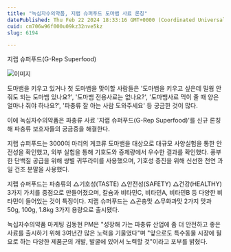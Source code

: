 ```yaml
---
title: "녹십자수의약품, 지랩 슈퍼푸드 도마뱀 사료 론칭"
datePublished: Thu Feb 22 2024 18:33:16 GMT+0000 (Coordinated Universal Time)
cuid: cm706w96f000u09kz32nve5kz
slug: 6194

---
```



지랩 슈퍼푸드(G-Rep Superfood)

![이미지](https://cdn.hashnode.com/res/hashnode/image/upload/v1739260667613/da716cc6-a360-4374-8c3d-3770a331b34b.jpeg)

도마뱀을 키우고 있거나 첫 도마뱀을 맞이할 사람들은 '도마뱀을 키우고 싶은데 밀웜 안 줘도 되는 도마뱀 있나요?', '도마뱀 전용사료는 없나요?', '도마뱀사료 먹이 줄 때 양은 얼마나 줘야 하나요?', '파충류 잘 아는 사람 도와주세요' 등 궁금한 것이 많다.

이에 녹십자수의약품은 파충류 사료 '지랩 슈퍼푸드(G-Rep Superfood)'를 신규 론칭해 파충류 보호자들의 궁금증을 해결한다.

지랩 슈퍼푸드는 3000여 마리의 게코류 도마뱀을 대상으로 대규모 사양실험을 통한 안전성을 확인했고, 외부 실험을 통해 기호도와 증체량에서 우수한 결과를 확인했다. 풍부한 단백질 공급을 위해 쌍별 귀뚜라미를 사용했으며, 기호성 증진을 위해 신선한 천연 과일 건조 분말을 사용했다.

지랩 슈퍼푸드는 파충류의 △기호성(TASTE) △안전성(SAFETY) △건강(HEALTHY) 3가지 가치를 중점으로 만들어졌으며, 칼슘과 비타민C, 비타민A, 비타민B 등 다양한 비타민이 들어있는 것이 특징이다. 지랩 슈퍼푸드는 △곤충맛 △무화과맛 2가지 맛과 50g, 100g, 1.8kg 3가지 용량으로 출시됐다.

녹십자수의약품 마케팅 김동현 PM은 "성장해 가는 파충류 산업에 좀 더 안전하고 좋은 사료를 출시하기 위해 3여년간 많은 노력을 기울였다"며 "앞으로도 특수동물 시장에 필요로 하는 다양한 제품군의 개발, 발굴에 있어서 노력할 것"이라고 포부를 밝혔다.